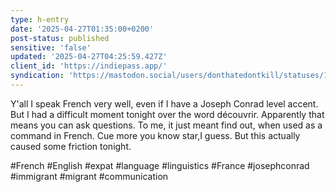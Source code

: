 ```yaml
---
type: h-entry
date: '2025-04-27T01:35:00+0200'
post-status: published
sensitive: 'false'
updated: '2025-04-27T04:25:59.427Z'
client_id: 'https://indiepass.app/'
syndication: 'https://mastodon.social/users/donthatedontkill/statuses/114408026875322747'
---
```

Y'all I speak French very well, even if I have a Joseph Conrad level accent. But I had a difficult moment tonight over the word découvrir. Apparently that means you can ask questions. To me, it just meant find out, when used as a command in French. Cue more you know star,I guess. But this actually caused some friction tonight.

#French #English #expat #language #linguistics #France #josephconrad #immigrant #migrant #communication
